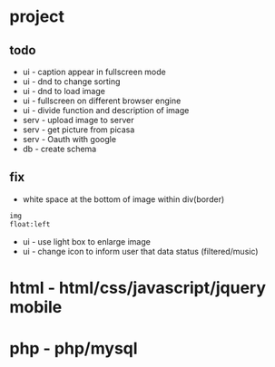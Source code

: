 # project
## todo
- ui - caption appear in fullscreen mode
- ui - dnd to change sorting
- ui - dnd to load image
- ui - fullscreen on different browser engine
- ui - divide function and description of image
- serv - upload image to server
- serv - get picture from picasa
- serv - Oauth with google
- db - create schema

## fix
- white space at the bottom of image within div(border)
```html
img 
float:left
```
- ui - use light box to enlarge image
- ui - change icon to inform user that data status (filtered/music)

# html - html/css/javascript/jquery mobile


# php - php/mysql




